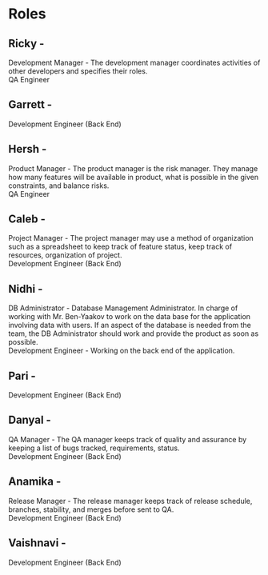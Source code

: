 # Roles

## Ricky - 
   Development Manager - The development manager coordinates activities of other developers and specifies their roles.\
   QA Engineer
## Garrett - 
   Development Engineer (Back End)
## Hersh -  
   Product Manager - The product manager is the risk manager. They manage how many features will be available in product, what is possible in the given constraints, and balance risks.\
   QA Engineer
## Caleb - 
   Project Manager - The project manager may use a method of organization such as a spreadsheet to keep track of feature status, keep track of resources, organization of project.\
   Development Engineer (Back End)
## Nidhi - 
   DB Administrator - Database Management Administrator. In charge of working with Mr. Ben-Yaakov to work on the data base for the application involving data with users. If an aspect of the database is needed from the team, the DB Administrator should work and provide the product as soon as possible.\
   Development Engineer - Working on the back end of the application.
## Pari - 
   Development Engineer (Back End)
## Danyal - 
   QA Manager - The QA manager keeps track of quality and assurance by keeping a list of bugs tracked, requirements, status.\
   Development Engineer (Back End)
## Anamika - 
   Release Manager - The release manager keeps track of release schedule, branches, stability, and merges before sent to QA.\
   Development Engineer (Back End)
## Vaishnavi - 
   Development Engineer (Back End)
